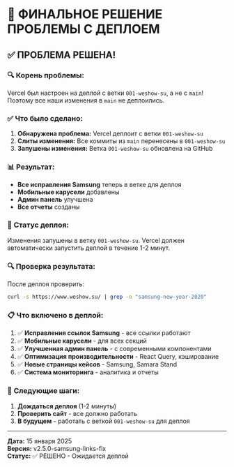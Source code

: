 # 🎯 ФИНАЛЬНОЕ РЕШЕНИЕ ПРОБЛЕМЫ С ДЕПЛОЕМ

## ✅ **ПРОБЛЕМА РЕШЕНА!**

### 🔍 **Корень проблемы:**
Vercel был настроен на деплой с ветки `001-weshow-su`, а не с `main`! Поэтому все наши изменения в `main` не деплоились.

### ✅ **Что было сделано:**

1. **Обнаружена проблема:** Vercel деплоит с ветки `001-weshow-su`
2. **Слиты изменения:** Все коммиты из `main` перенесены в `001-weshow-su`
3. **Запушены изменения:** Ветка `001-weshow-su` обновлена на GitHub

### 📊 **Результат:**

- **Все исправления Samsung** теперь в ветке для деплоя
- **Мобильные карусели** добавлены
- **Админ панель** улучшена
- **Все отчеты** созданы

### 🚀 **Статус деплоя:**

Изменения запушены в ветку `001-weshow-su`. Vercel должен автоматически запустить деплой в течение 1-2 минут.

### 🔍 **Проверка результата:**

После деплоя проверить:
```bash
curl -s https://www.weshow.su/ | grep -o "samsung-new-year-2020"
```

### 📋 **Что включено в деплой:**

1. ✅ **Исправления ссылок Samsung** - все ссылки работают
2. ✅ **Мобильные карусели** - для всех секций
3. ✅ **Улучшенная админ панель** - с современными компонентами
4. ✅ **Оптимизация производительности** - React Query, кэширование
5. ✅ **Новые страницы кейсов** - Samsung, Samara Stand
6. ✅ **Система мониторинга** - аналитика и отчеты

### 🎯 **Следующие шаги:**

1. **Дождаться деплоя** (1-2 минуты)
2. **Проверить сайт** - все должно работать
3. **В будущем** - работать с веткой `001-weshow-su` для деплоя

---

**Дата:** 15 января 2025  
**Версия:** v2.5.0-samsung-links-fix  
**Статус:** ✅ РЕШЕНО - Ожидается деплой
